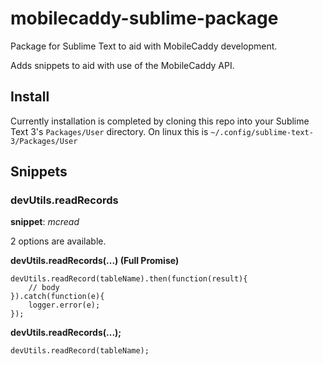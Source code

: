 # mobilecaddy-sublime-package
Package for Sublime Text to aid with MobileCaddy development.

Adds snippets to aid with use of the MobileCaddy API.

## Install
Currently installation is completed by cloning this repo into your Sublime Text 3's `Packages/User` directory.
On linux this is `~/.config/sublime-text-3/Packages/User`
 

## Snippets

### devUtils.readRecords

**snippet**: *mcread*

2 options are available. 

**devUtils.readRecords(...)  (Full Promise)**

```
devUtils.readRecord(tableName).then(function(result){
	// body
}).catch(function(e){
	logger.error(e);
});
```

**devUtils.readRecords(...);**

```
devUtils.readRecord(tableName);
```
